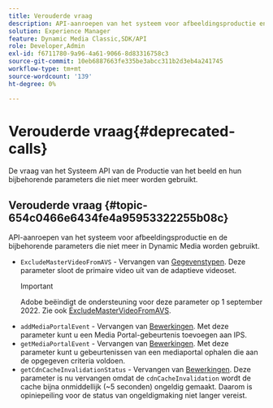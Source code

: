 ```yaml
---
title: Verouderde vraag
description: API-aanroepen van het systeem voor afbeeldingsproductie en de bijbehorende parameters die niet meer worden gebruikt of ondersteund in Dynamic Media.
solution: Experience Manager
feature: Dynamic Media Classic,SDK/API
role: Developer,Admin
exl-id: f6711780-9a96-4a61-9066-8d83316758c3
source-git-commit: 10eb6887663fe335be3abcc311b2d3eb4a241745
workflow-type: tm+mt
source-wordcount: '139'
ht-degree: 0%

---
```


# Verouderde vraag{#deprecated-calls}

De vraag van het Systeem API van de Productie van het beeld en hun bijbehorende parameters die niet meer worden gebruikt.

## Verouderde vraag {#topic-654c0466e6434fe4a95953322255b08c}

API-aanroepen van het systeem voor afbeeldingsproductie en de bijbehorende parameters die niet meer in Dynamic Media worden gebruikt.

* `ExcludeMasterVideoFromAVS` - Vervangen van [Gegevenstypen](/help/aem-ips-api/types/c-data-types/c-data-types.md). Deze parameter sloot de primaire video uit van de adaptieve videoset.
   >[!IMPORTANT]
   >
   >Adobe beëindigt de ondersteuning voor deze parameter op 1 september 2022. Zie ook [ExcludeMasterVideoFromAVS](/help/aem-ips-api/types/c-data-types/r-exclude-master-video-from-avs.md).
* `addMediaPortalEvent` - Vervangen van [Bewerkingen](/help/aem-ips-api/operations/c-operations-intro/c-operations-intro.md). Met deze parameter kunt u een Media Portal-gebeurtenis toevoegen aan IPS.
* `getMediaPortalEvent` - Vervangen van [Bewerkingen](/help/aem-ips-api/operations/c-operations-intro/c-operations-intro.md). Met deze parameter kunt u gebeurtenissen van een mediaportal ophalen die aan de opgegeven criteria voldoen.
* `getCdnCacheInvalidationStatus` - Vervangen van [Bewerkingen](/help/aem-ips-api/operations/c-operations-intro/c-operations-intro.md). Deze parameter is nu vervangen omdat de `cdnCacheInvalidation` wordt de cache bijna onmiddellijk (~5 seconden) ongeldig gemaakt. Daarom is opiniepeiling voor de status van ongeldigmaking niet langer vereist.
